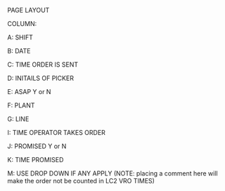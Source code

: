 PAGE LAYOUT

COLUMN:

A: SHIFT

B: DATE

C: TIME ORDER IS SENT

D: INITAILS OF PICKER

E: ASAP Y or N

F: PLANT 

G: LINE

I: TIME OPERATOR TAKES ORDER

J: PROMISED Y or N

K: TIME PROMISED

M: USE DROP DOWN IF ANY APPLY (NOTE: placing a comment here will make the order not be counted in LC2 VRO TIMES)
